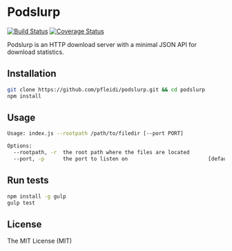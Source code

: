 # Podslurp

[![Build Status](https://travis-ci.org/pfleidi/podslurp.svg?branch=master)](https://travis-ci.org/pfleidi/podslurp)
[![Coverage Status](https://coveralls.io/repos/pfleidi/podslurp/badge.svg?branch=master&service=github)](https://coveralls.io/github/pfleidi/podslurp?branch=master)

Podslurp is an HTTP download server with a minimal JSON API for download  statistics.

## Installation

```bash
git clone https://github.com/pfleidi/podslurp.git && cd podslurp
npm install
```

## Usage

```bash
Usage: index.js --rootpath /path/to/filedir [--port PORT]

Options:
  --rootpath, -r  the root path where the files are located           [required]
  --port, -p      the port to listen on                          [default: 3000]
```

## Run tests

```bash
npm install -g gulp
gulp test
```

## License

The MIT License (MIT)
